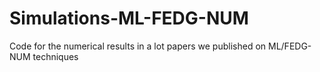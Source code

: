 # Simulations-ML-FEDG-NUM
Code for the numerical results in a lot papers we published on ML/FEDG-NUM techniques
